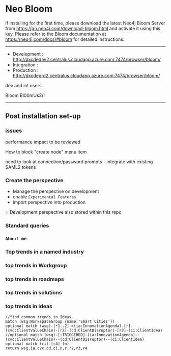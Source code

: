 # Neo Bloom

If installing for the first time, please download the latest Neo4j Bloom Server from https://go.neo4j.com/download-bloom.html and activate it using this key. Please refer to the Bloom documentation at https://neo4j.com/docs/#bloom for detailed instructions. 

---


- Development : http://dxcdedev2.centralus.cloudapp.azure.com:7474/browser/bloom/
- Integration : 
- Production : http://dxcdeprd2.centralus.cloudapp.azure.com:7474/browser/bloom/ 

dev and int users

Bloom
Bl00mUs3r!

---

## Post installation set-up

### issues

performance impact to be reviewed

How to block "create node" menu item

need to look at connection/password prompts - integrate with existing SAML2 tokens

### Create the perspective

- Manage the perspective on development
- enable `Experimental Features`
- import perspective into production

:bulb: Development perspective also stored within this repo.

### Standard queries

### `About me`


### Top trends in a named industry


### top trends in Workgroup




### top trends in roadmaps


### top trends in solutions


### top trends in ideas

~~~
//find common trends in Ideas
match (wsg:WorkspaceGroup {name:'Smart Cities'})
optional match (wsg)-[*1..2]->(ia:InnovationAgenda)-[r]-(cvc:ClientValueChain)-[r2]-(cd:ClientDisruptor)-[r3]-(ci:ClientIdea)
//optional match (wsg)-[:TRIGGERED]-(ia:InnovationAgenda)--(cvc:ClientValueChain)--(cd:ClientDisruptor)--(ci:ClientIdea)
optional match (ci)-[r4]-(n)
return wsg,ia,cvc,cd,ci,n,r,r2,r3,r4
~~~




